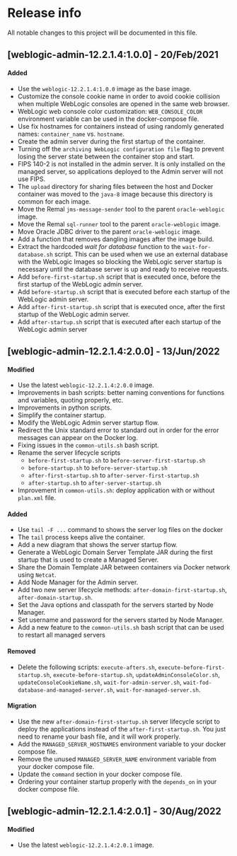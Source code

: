 # Release info

All notable changes to this project will be documented in this file.

## [weblogic-admin-12.2.1.4:1.0.0] - 20/Feb/2021
#### Added
* Use the `weblogic-12.2.1.4:1.0.0` image as the base image.
* Customize the console cookie name in order to avoid cookie collision when multiple WebLogic consoles are opened in the same web browser.
* WebLogic web console color customization: `WEB_CONSOLE_COLOR` environment variable can be used in the docker-compose file.
* Use fix hostnames for containers instead of using randomly generated names: `container_name` vs. `hostname`.
* Create the admin server during the first startup of the container.
* Turning off the `archiving WebLogic configuration file` flag to prevent losing the server state between the container stop and start.
* FIPS 140-2 is not installed in the admin server. It is only installed on the managed server, so applications deployed to the Admin server will not use FIPS.
* The `upload` directory for sharing files between the host and Docker container was moved to the `java-8` image because this directory is common for each image.
* Move the Remal `jms-message-sender` tool to the parent `oracle-weblogic` image.
* Move the Remal `sql-runner` tool to the parent `oracle-weblogic` image.
* Move Oracle JDBC driver to the parent `oracle-weblogic` image.
* Add a function that removes dangling images after the image build.
* Extract the hardcoded _wait for database_ function to the `wait-for-database.sh` script. This can be used when we use an external database with the WebLogic Images so blocking the WebLogic server startup is necessary until the database server is up and ready to receive requests.
* Add `before-first-startup.sh` script that is executed once, before the first startup of the WebLogic admin server.
* Add `before-startup.sh` script that is executed before each startup of the WebLogic admin server.
* Add `after-first-startup.sh` script that is executed once, after the first startup of the WebLogic admin server.
* Add `after-startup.sh` script that is executed after each startup of the WebLogic admin server

## [weblogic-admin-12.2.1.4:2.0.0] - 13/Jun/2022
#### Modified
* Use the latest `weblogic-12.2.1.4:2.0.0` image.
* Improvements in bash scripts: better naming conventions for functions and variables, quoting properly, etc.
* Improvements in python scripts.
* Simplify the container startup.
* Modify the WebLogic Admin server startup flow.
* Redirect the Unix standard error to standard out in order for the error messages can appear on the Docker log.
* Fixing issues in the `common-utils.sh` bash script.
* Rename the server lifecycle scripts
  * `before-first-startup.sh` to `before-server-first-startup.sh`
  * `before-startup.sh` to `before-server-startup.sh`
  * `after-first-startup.sh` to `after-server-first-startup.sh`
  * `after-startup.sh` to `after-server-startup.sh`
* Improvement in `common-utils.sh`: deploy application with or without `plan.xml` file.
#### Added
* Use `tail -F ...` command to shows the server log files on the docker
* The `tail` process keeps alive the container.
* Add a new diagram that shows the server startup flow.
* Generate a WebLogic Domain Server Template JAR during the first startup that is used to create a Managed Server.
* Share the Domain Template JAR between containers via Docker network using `Netcat`.
* Add Node Manager for the Admin server.
* Add two new server lifecycle methods: `after-domain-first-startup.sh`, `after-domain-startup.sh`.
* Set the Java options and classpath for the servers started by Node Manager.
* Set username and password for the servers started by Node Manager.
* Add a new feature to the `common-utils.sh` bash script that can be used to restart all managed servers
#### Removed
* Delete the following scripts: `execute-afters.sh`, `execute-before-first-startup.sh`, `execute-before-startup.sh`, `updateAdminConsoleColor.sh`, `updateConsoleCookieName.sh`, `wait-for-admin-server.sh`, `wait-fod-database-and-managed-server.sh`, `wait-for-managed-server.sh`.
#### Migration
* Use the new `after-domain-first-startup.sh` server lifecycle script to deploy the applications instead of the `after-first-startup.sh`.
  You just need to rename your bash file, and it will work properly.
* Add the `MANAGED_SERVER_HOSTNAMES` environment variable to your docker compose file.
* Remove the unused `MANAGED_SERVER_NAME` environment variable from your docker compose file.
* Update the `command` section in your docker compose file.
* Ordering your container startup properly with the `depends_on` in your docker compose file.

## [weblogic-admin-12.2.1.4:2.0.1] - 30/Aug/2022
#### Modified
* Use the latest `weblogic-12.2.1.4:2.0.1` image.
